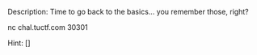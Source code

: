 Description:
Time to go back to the basics... you remember those, right?

nc chal.tuctf.com 30301

Hint:
[]